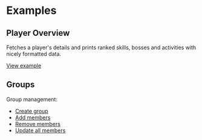 # Examples

## Player Overview

Fetches a player's details and prints ranked skills, bosses and activities with nicely formatted data.

[View example](../examples/player-overview.php)

## Groups

Group management:
- [Create group](../examples/Groups/create-group.php)
- [Add members](../examples/Groups/add-members.php)
- [Remove members](../examples/Groups/remove-members.php)
- [Update all members](../examples/Groups/update-all-members.php)